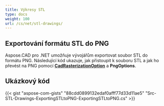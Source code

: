 ```yaml
---
title: Výkresy STL
type: docs
weight: 100
url: /cs/net/stl-drawings/
---
```


## **Exportování formátu STL do PNG**

Aspose.CAD pro .NET umožňuje vývojářům exportovat soubor STL do formátu PNG. Následující kód ukazuje, jak přistoupit k souboru STL a jak ho převést na PNG pomocí [**CadRasterizationOption**](https://reference.aspose.com/cad/net/aspose.cad.imageoptions/cadrasterizationoptions) a **PngOptions**.

## Ukázkový kód

{{< gist "aspose-com-gists" "88cdd0899132edaf0afff77d33d11ae5" "Src-STL-Drawings-ExportingSTLtoPNG-ExportingSTLtoPNG.cs" >}}
